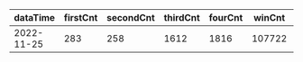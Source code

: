 |dataTime|firstCnt|secondCnt|thirdCnt|fourCnt|winCnt|vrate|wrate|
|-|-|-|-|-|-|-|-|
|2022-11-25|283|258|1612|1816|107722|0%|0%|